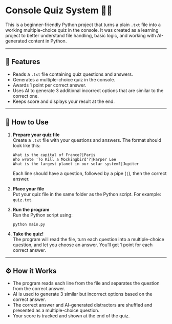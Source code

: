 
# Console Quiz System 🧠📜

This is a beginner-friendly Python project that turns a plain `.txt` file into a working multiple-choice quiz in the console. It was created as a learning project to better understand file handling, basic logic, and working with AI-generated content in Python.

---

## 📝 Features

- Reads a `.txt` file containing quiz questions and answers.
- Generates a multiple-choice quiz in the console.
- Awards 1 point per correct answer.
- Uses AI to generate 3 additional incorrect options that are similar to the correct one.
- Keeps score and displays your result at the end.

---

## 📂 How to Use

1. **Prepare your quiz file**  
   Create a `.txt` file with your questions and answers. The format should look like this:

   ```
   What is the capital of France?|Paris
   Who wrote 'To Kill a Mockingbird'?|Harper Lee
   What is the largest planet in our solar system?|Jupiter
   ```

   Each line should have a question, followed by a pipe (`|`), then the correct answer.

2. **Place your file**  
   Put your quiz file in the same folder as the Python script. For example: `quiz.txt`.

3. **Run the program**  
   Run the Python script using:

   ```
   python main.py
   ```

4. **Take the quiz!**  
   The program will read the file, turn each question into a multiple-choice question, and let you choose an answer. You’ll get 1 point for each correct answer.

---

## ⚙️ How it Works

- The program reads each line from the file and separates the question from the correct answer.
- AI is used to generate 3 similar but incorrect options based on the correct answer.
- The correct answer and AI-generated distractors are shuffled and presented as a multiple-choice question.
- Your score is tracked and shown at the end of the quiz.

